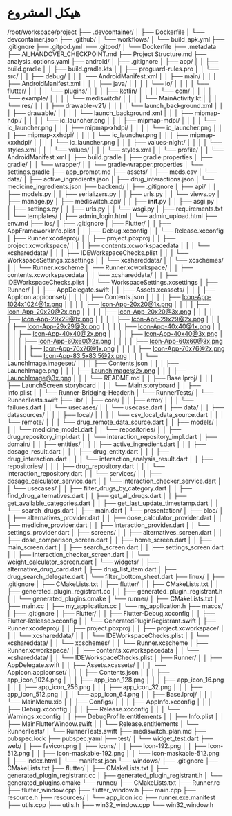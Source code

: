 # هيكل المشروع

/root/workspace/project
├── .devcontainer/
│   ├── Dockerfile
│   └── devcontainer.json
├── .github/
│   └── workflows/
│       └── build_apk.yml
├── .gitignore
├── .gitpod.yml
├── .gitpod/
│   └── Dockerfile
├── .metadata
├── AI_HANDOVER_CHECKPOINT.md
├── Project Structure.md
├── analysis_options.yaml
├── android/
│   ├── .gitignore
│   ├── app/
│   │   ├── build.gradle
│   │   ├── build.gradle.kts
│   │   ├── proguard-rules.pro
│   │   └── src/
│   │       ├── debug/
│   │       │   └── AndroidManifest.xml
│   │       ├── main/
│   │       │   ├── AndroidManifest.xml
│   │       │   ├── java/
│   │       │   │   └── io/
│   │       │   │       └── flutter/
│   │       │   │           └── plugins/
│   │       │   ├── kotlin/
│   │       │   │   └── com/
│   │       │   │       └── example/
│   │       │   │           └── mediswitch/
│   │       │   │               └── MainActivity.kt
│   │       │   └── res/
│   │       │       ├── drawable-v21/
│   │       │       │   └── launch_background.xml
│   │       │       ├── drawable/
│   │       │       │   └── launch_background.xml
│   │       │       ├── mipmap-hdpi/
│   │       │       │   └── ic_launcher.png
│   │       │       ├── mipmap-mdpi/
│   │       │       │   └── ic_launcher.png
│   │       │       ├── mipmap-xhdpi/
│   │       │       │   └── ic_launcher.png
│   │       │       ├── mipmap-xxhdpi/
│   │       │       │   └── ic_launcher.png
│   │       │       ├── mipmap-xxxhdpi/
│   │       │       │   └── ic_launcher.png
│   │       │       ├── values-night/
│   │       │       │   └── styles.xml
│   │       │       └── values/
│   │       │           └── styles.xml
│   │       └── profile/
│   │           └── AndroidManifest.xml
│   ├── build.gradle
│   ├── gradle.properties
│   ├── gradle/
│   │   └── wrapper/
│   │       └── gradle-wrapper.properties
│   └── settings.gradle
├── app_prompt.md
├── assets/
│   ├── meds.csv
│   └── data/
│       ├── active_ingredients.json
│       ├── drug_interactions.json
│       └── medicine_ingredients.json
├── backend/
│   ├── .gitignore
│   ├── api/
│   │   ├── models.py
│   │   ├── serializers.py
│   │   ├── urls.py
│   │   └── views.py
│   ├── manage.py
│   ├── mediswitch_api/
│   │   ├── __init__.py
│   │   ├── asgi.py
│   │   ├── settings.py
│   │   ├── urls.py
│   │   └── wsgi.py
│   ├── requirements.txt
│   └── templates/
│       ├── admin_login.html
│       └── admin_upload.html
├── env.md
├── ios/
│   ├── .gitignore
│   ├── Flutter/
│   │   ├── AppFrameworkInfo.plist
│   │   ├── Debug.xcconfig
│   │   └── Release.xcconfig
│   ├── Runner.xcodeproj/
│   │   ├── project.pbxproj
│   │   ├── project.xcworkspace/
│   │   │   ├── contents.xcworkspacedata
│   │   │   └── xcshareddata/
│   │   │       ├── IDEWorkspaceChecks.plist
│   │   │       └── WorkspaceSettings.xcsettings
│   │   └── xcshareddata/
│   │       └── xcschemes/
│   │           └── Runner.xcscheme
│   ├── Runner.xcworkspace/
│   │   ├── contents.xcworkspacedata
│   │   └── xcshareddata/
│   │       ├── IDEWorkspaceChecks.plist
│   │       └── WorkspaceSettings.xcsettings
│   ├── Runner/
│   │   ├── AppDelegate.swift
│   │   ├── Assets.xcassets/
│   │   │   ├── AppIcon.appiconset/
│   │   │   │   ├── Contents.json
│   │   │   │   ├── Icon-App-1024x1024@1x.png
│   │   │   │   ├── Icon-App-20x20@1x.png
│   │   │   │   ├── Icon-App-20x20@2x.png
│   │   │   │   ├── Icon-App-20x20@3x.png
│   │   │   │   ├── Icon-App-29x29@1x.png
│   │   │   │   ├── Icon-App-29x29@2x.png
│   │   │   │   ├── Icon-App-29x29@3x.png
│   │   │   │   ├── Icon-App-40x40@1x.png
│   │   │   │   ├── Icon-App-40x40@2x.png
│   │   │   │   ├── Icon-App-40x40@3x.png
│   │   │   │   ├── Icon-App-60x60@2x.png
│   │   │   │   ├── Icon-App-60x60@3x.png
│   │   │   │   ├── Icon-App-76x76@1x.png
│   │   │   │   ├── Icon-App-76x76@2x.png
│   │   │   │   └── Icon-App-83.5x83.5@2x.png
│   │   │   └── LaunchImage.imageset/
│   │   │       ├── Contents.json
│   │   │       ├── LaunchImage.png
│   │   │       ├── LaunchImage@2x.png
│   │   │       ├── LaunchImage@3x.png
│   │   │       └── README.md
│   │   ├── Base.lproj/
│   │   │   ├── LaunchScreen.storyboard
│   │   │   └── Main.storyboard
│   │   ├── Info.plist
│   │   └── Runner-Bridging-Header.h
│   └── RunnerTests/
│       └── RunnerTests.swift
├── lib/
│   ├── core/
│   │   ├── error/
│   │   │   └── failures.dart
│   │   └── usecases/
│   │       └── usecase.dart
│   ├── data/
│   │   ├── datasources/
│   │   │   ├── local/
│   │   │   │   └── csv_local_data_source.dart
│   │   │   └── remote/
│   │   │       └── drug_remote_data_source.dart
│   │   ├── models/
│   │   │   └── medicine_model.dart
│   │   └── repositories/
│   │       ├── drug_repository_impl.dart
│   │       └── interaction_repository_impl.dart
│   ├── domain/
│   │   ├── entities/
│   │   │   ├── active_ingredient.dart
│   │   │   ├── dosage_result.dart
│   │   │   ├── drug_entity.dart
│   │   │   ├── drug_interaction.dart
│   │   │   └── interaction_analysis_result.dart
│   │   ├── repositories/
│   │   │   ├── drug_repository.dart
│   │   │   └── interaction_repository.dart
│   │   └── services/
│   │       ├── dosage_calculator_service.dart
│   │       └── interaction_checker_service.dart
│   │   └── usecases/
│   │       ├── filter_drugs_by_category.dart
│   │       ├── find_drug_alternatives.dart
│   │       ├── get_all_drugs.dart
│   │       ├── get_available_categories.dart
│   │       ├── get_last_update_timestamp.dart
│   │       └── search_drugs.dart
│   ├── main.dart
│   └── presentation/
│       ├── bloc/
│       │   ├── alternatives_provider.dart
│       │   ├── dose_calculator_provider.dart
│       │   ├── medicine_provider.dart
│       │   ├── interaction_provider.dart
│       │   └── settings_provider.dart
│       ├── screens/
│       │   ├── alternatives_screen.dart
│       │   ├── dose_comparison_screen.dart
│       │   ├── home_screen.dart
│       │   ├── main_screen.dart
│       │   ├── search_screen.dart
│       │   ├── settings_screen.dart
│       │   ├── interaction_checker_screen.dart
│       │   └── weight_calculator_screen.dart
│       └── widgets/
│           ├── alternative_drug_card.dart
│           ├── drug_list_item.dart
│           ├── drug_search_delegate.dart
│           └── filter_bottom_sheet.dart
├── linux/
│   ├── .gitignore
│   ├── CMakeLists.txt
│   ├── flutter/
│   │   ├── CMakeLists.txt
│   │   ├── generated_plugin_registrant.cc
│   │   ├── generated_plugin_registrant.h
│   │   └── generated_plugins.cmake
│   └── runner/
│       ├── CMakeLists.txt
│       ├── main.cc
│       ├── my_application.cc
│       └── my_application.h
├── macos/
│   ├── .gitignore
│   ├── Flutter/
│   │   ├── Flutter-Debug.xcconfig
│   │   ├── Flutter-Release.xcconfig
│   │   └── GeneratedPluginRegistrant.swift
│   ├── Runner.xcodeproj/
│   │   ├── project.pbxproj
│   │   ├── project.xcworkspace/
│   │   │   └── xcshareddata/
│   │   │       └── IDEWorkspaceChecks.plist
│   │   └── xcshareddata/
│   │       └── xcschemes/
│   │           └── Runner.xcscheme
│   ├── Runner.xcworkspace/
│   │   ├── contents.xcworkspacedata
│   │   └── xcshareddata/
│   │       └── IDEWorkspaceChecks.plist
│   ├── Runner/
│   │   ├── AppDelegate.swift
│   │   ├── Assets.xcassets/
│   │   │   └── AppIcon.appiconset/
│   │   │       ├── Contents.json
│   │   │       ├── app_icon_1024.png
│   │   │       ├── app_icon_128.png
│   │   │       ├── app_icon_16.png
│   │   │       ├── app_icon_256.png
│   │   │       ├── app_icon_32.png
│   │   │       ├── app_icon_512.png
│   │   │       └── app_icon_64.png
│   │   ├── Base.lproj/
│   │   │   └── MainMenu.xib
│   │   ├── Configs/
│   │   │   ├── AppInfo.xcconfig
│   │   │   ├── Debug.xcconfig
│   │   │   ├── Release.xcconfig
│   │   │   └── Warnings.xcconfig
│   │   ├── DebugProfile.entitlements
│   │   ├── Info.plist
│   │   ├── MainFlutterWindow.swift
│   │   └── Release.entitlements
│   └── RunnerTests/
│       └── RunnerTests.swift
├── mediswitch_plan.md
├── pubspec.lock
├── pubspec.yaml
├── test/
│   └── widget_test.dart
├── web/
│   ├── favicon.png
│   ├── icons/
│   │   ├── Icon-192.png
│   │   ├── Icon-512.png
│   │   ├── Icon-maskable-192.png
│   │   └── Icon-maskable-512.png
│   ├── index.html
│   └── manifest.json
└── windows/
    ├── .gitignore
    ├── CMakeLists.txt
    ├── flutter/
    │   ├── CMakeLists.txt
    │   ├── generated_plugin_registrant.cc
    │   ├── generated_plugin_registrant.h
    │   └── generated_plugins.cmake
    └── runner/
        ├── CMakeLists.txt
        ├── Runner.rc
        ├── flutter_window.cpp
        ├── flutter_window.h
        ├── main.cpp
        ├── resource.h
        ├── resources/
        │   └── app_icon.ico
        ├── runner.exe.manifest
        ├── utils.cpp
        ├── utils.h
        ├── win32_window.cpp
        └── win32_window.h